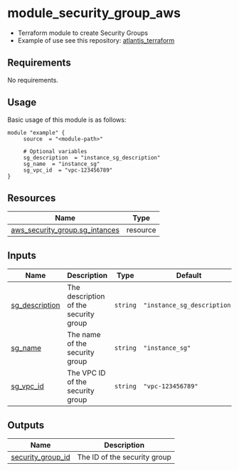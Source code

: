 # module_security_group_aws

- Terraform module to create Security Groups
- Example of use see this repository: [atlantis_terraform](https://github.com/pdaambrosio/atlantis_terraform)

<!-- BEGIN_AUTOMATED_TF_DOCS_BLOCK -->
## Requirements

No requirements.
## Usage
Basic usage of this module is as follows:
```hcl
module "example" {
	 source  = "<module-path>"

	 # Optional variables
	 sg_description  = "instance_sg_description"
	 sg_name  = "instance_sg"
	 sg_vpc_id  = "vpc-123456789"
}
```
## Resources

| Name | Type |
|------|------|
| [aws_security_group.sg_intances](https://registry.terraform.io/providers/hashicorp/aws/latest/docs/resources/security_group) | resource |
## Inputs

| Name | Description | Type | Default | Required |
|------|-------------|------|---------|:--------:|
| <a name="input_sg_description"></a> [sg\_description](#input\_sg\_description) | The description of the security group | `string` | `"instance_sg_description"` | no |
| <a name="input_sg_name"></a> [sg\_name](#input\_sg\_name) | The name of the security group | `string` | `"instance_sg"` | no |
| <a name="input_sg_vpc_id"></a> [sg\_vpc\_id](#input\_sg\_vpc\_id) | The VPC ID of the security group | `string` | `"vpc-123456789"` | no |
## Outputs

| Name | Description |
|------|-------------|
| <a name="output_security_group_id"></a> [security\_group\_id](#output\_security\_group\_id) | The ID of the security group |
<!-- END_AUTOMATED_TF_DOCS_BLOCK -->